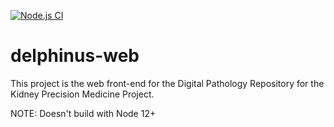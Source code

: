 [![Node.js CI](https://github.com/KPMP/delphinus-web/actions/workflows/node.js.yml/badge.svg)](https://github.com/KPMP/delphinus-web/actions/workflows/node.js.yml)

# delphinus-web
This project is the web front-end for the Digital Pathology Repository for the Kidney Precision Medicine Project.

NOTE: Doesn't build with Node 12+
